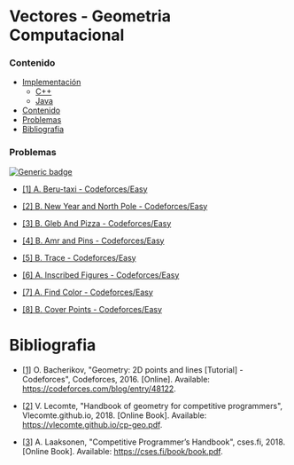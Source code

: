 # Vectores - Geometria Computacional

### Contenido

* [Implementación](#)
    * [C++](#)
    * [Java](#)
* [Contenido](#contenido)
* [Problemas](#problemas)
* [Bibliografia](#bibliografia)

### Problemas

[![Generic badge](https://img.shields.io/badge/CodeForces-Easy-green.svg)](https://codeforces.com/problemset)

* [[1] A. Beru-taxi - Codeforces/Easy](https://codeforces.com/contest/706/problem/A)

* [[2] B. New Year and North Pole - Codeforces/Easy](https://codeforces.com/problemset/problem/750/B)

* [[3] B. Gleb And Pizza - Codeforces/Easy](https://codeforces.com/contest/842/problem/B)

* [[4] B. Amr and Pins - Codeforces/Easy](https://codeforces.com/problemset/problem/507/B)

* [[5] B. Trace - Codeforces/Easy](https://codeforces.com/problemset/problem/157/B)

* [[6] A. Inscribed Figures - Codeforces/Easy](https://codeforces.com/problemset/problem/1156/A)

* [[7] A. Find Color - Codeforces/Easy](https://codeforces.com/problemset/problem/40/A)

* [[8] B. Cover Points - Codeforces/Easy](https://codeforces.com/problemset/problem/1047/B)

# Bibliografia

* [[1]](https://codeforces.com/blog/entry/48122) O. Bacherikov, "Geometry: 2D points and lines [Tutorial] - Codeforces", Codeforces, 2016. [Online]. Available: https://codeforces.com/blog/entry/48122.

* [[2]](https://vlecomte.github.io/cp-geo.pdf) V. Lecomte, "Handbook of geometry for competitive programmers", Vlecomte.github.io, 2018. [Online Book]. Available: https://vlecomte.github.io/cp-geo.pdf.

* [[3]](https://cses.fi/book/book.pdf) A. Laaksonen, "Competitive Programmer’s Handbook", cses.fi, 2018. [Online Book]. Available: https://cses.fi/book/book.pdf.